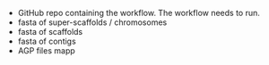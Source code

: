 - GitHub repo containing the workflow. The workflow needs to run. 
- fasta of super-scaffolds / chromosomes
- fasta of scaffolds
- fasta of contigs
- AGP files mapp